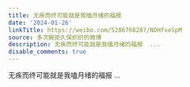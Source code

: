 ```yaml
---
title: 无疾而终可能就是我嗑月绪的福报
date: '2024-01-26'
linkTitle: https://weibo.com/5286768287/NDHfveSpM
source: 多次婉拒久保织织的微博
description: 无疾而终可能就是我嗑月绪的福报  ...
disable_comments: true
---
```

无疾而终可能就是我嗑月绪的福报  ...